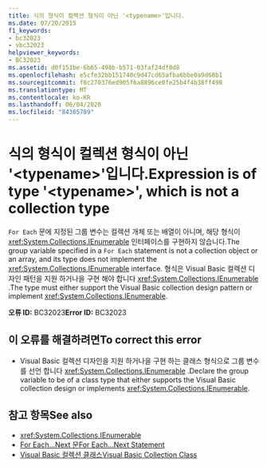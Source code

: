 ```yaml
---
title: 식의 형식이 컬렉션 형식이 아닌 '<typename>'입니다.
ms.date: 07/20/2015
f1_keywords:
- bc32023
- vbc32023
helpviewer_keywords:
- BC32023
ms.assetid: d0f151be-6b65-498b-b571-03faf24df0d8
ms.openlocfilehash: e5cfe32bb151740c9d47cd65afba6bbe0a9d68b1
ms.sourcegitcommit: f8c270376ed905f6a8896ce0fe25b4f4b38ff498
ms.translationtype: MT
ms.contentlocale: ko-KR
ms.lasthandoff: 06/04/2020
ms.locfileid: "84365789"
---
```

# <a name="expression-is-of-type-typename-which-is-not-a-collection-type"></a><span data-ttu-id="4611c-102">식의 형식이 컬렉션 형식이 아닌 '\<typename>'입니다.</span><span class="sxs-lookup"><span data-stu-id="4611c-102">Expression is of type '\<typename>', which is not a collection type</span></span>
<span data-ttu-id="4611c-103">`For Each` 문에 지정된 그룹 변수는 컬렉션 개체 또는 배열이 아니며, 해당 형식이 <xref:System.Collections.IEnumerable> 인터페이스를 구현하지 않습니다.</span><span class="sxs-lookup"><span data-stu-id="4611c-103">The group variable specified in a `For Each` statement is not a collection object or an array, and its type does not implement the <xref:System.Collections.IEnumerable> interface.</span></span> <span data-ttu-id="4611c-104">형식은 Visual Basic 컬렉션 디자인 패턴을 지원 하거나을 구현 해야 합니다 <xref:System.Collections.IEnumerable> .</span><span class="sxs-lookup"><span data-stu-id="4611c-104">The type must either support the Visual Basic collection design pattern or implement <xref:System.Collections.IEnumerable>.</span></span>  
  
 <span data-ttu-id="4611c-105">**오류 ID:** BC32023</span><span class="sxs-lookup"><span data-stu-id="4611c-105">**Error ID:** BC32023</span></span>  
  
## <a name="to-correct-this-error"></a><span data-ttu-id="4611c-106">이 오류를 해결하려면</span><span class="sxs-lookup"><span data-stu-id="4611c-106">To correct this error</span></span>  
  
- <span data-ttu-id="4611c-107">Visual Basic 컬렉션 디자인을 지원 하거나을 구현 하는 클래스 형식으로 그룹 변수를 선언 합니다 <xref:System.Collections.IEnumerable> .</span><span class="sxs-lookup"><span data-stu-id="4611c-107">Declare the group variable to be of a class type that either supports the Visual Basic collection design or implements <xref:System.Collections.IEnumerable>.</span></span>  
  
## <a name="see-also"></a><span data-ttu-id="4611c-108">참고 항목</span><span class="sxs-lookup"><span data-stu-id="4611c-108">See also</span></span>

- <xref:System.Collections.IEnumerable>
- [<span data-ttu-id="4611c-109">For Each...Next 문</span><span class="sxs-lookup"><span data-stu-id="4611c-109">For Each...Next Statement</span></span>](../language-reference/statements/for-each-next-statement.md)
- [<span data-ttu-id="4611c-110">Visual Basic 컬렉션 클래스</span><span class="sxs-lookup"><span data-stu-id="4611c-110">Visual Basic Collection Class</span></span>](../programming-guide/concepts/collections.md#visual-basic-collection-class)
